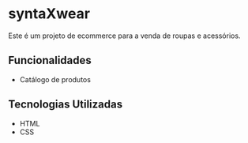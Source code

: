 # syntaXwear

Este é um projeto de ecommerce para a venda de roupas e acessórios.

## Funcionalidades

*   Catálogo de produtos


## Tecnologias Utilizadas

*   HTML
*   CSS

